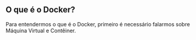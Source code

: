 ## O que é o Docker?

Para entendermos o que é o Docker, primeiro é necessário falarmos sobre Máquina Virtual e Contêiner.

